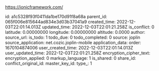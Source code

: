 https://ionicframework.com/

id: a1c5328f93f0411da1be170d91f8a68a
parent_id: 065f006e815644ad834e3d03b37041a9
created_time: 2022-12-03T22:01:14.013Z
updated_time: 2022-12-03T22:01:21.258Z
is_conflict: 0
latitude: 0.00000000
longitude: 0.00000000
altitude: 0.0000
author: 
source_url: 
is_todo: 1
todo_due: 0
todo_completed: 0
source: joplin
source_application: net.cozic.joplin-mobile
application_data: 
order: 1670104874006
user_created_time: 2022-12-03T22:01:14.013Z
user_updated_time: 2022-12-03T22:01:21.258Z
encryption_cipher_text: 
encryption_applied: 0
markup_language: 1
is_shared: 0
share_id: 
conflict_original_id: 
master_key_id: 
type_: 1